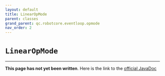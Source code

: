 ```yaml
---
layout: default
title: LinearOpMode
parent: classes
grand_parent: qc.robotcore.eventloop.opmode
nav_order: 2
---
```

# `LinearOpMode`
---
**This page has not yet been written**. Here is the link to the [official JavaDoc](https://ftctechnh.github.io/ftc_app/doc/javadoc/com/qualcomm/robotcore/eventloop/opmode/LinearOpMode.html)
        